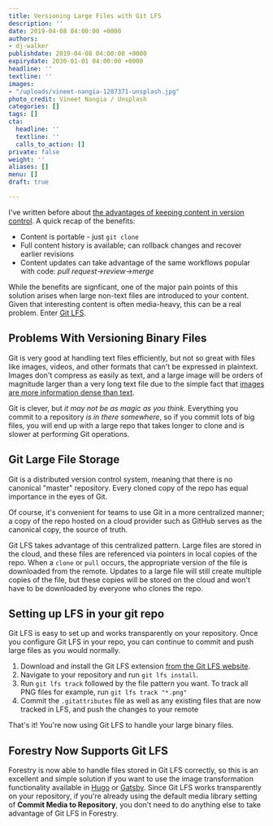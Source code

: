 ```yaml
---
title: Versioning Large Files with Git LFS
description: ''
date: 2019-04-08 04:00:00 +0000
authors:
- dj-walker
publishdate: 2019-04-08 04:00:00 +0000
expirydate: 2030-01-01 04:00:00 +0000
headline: ''
textline: ''
images:
- "/uploads/vineet-nangia-1287371-unsplash.jpg"
photo_credit: Vineet Nangia / Unsplash
categories: []
tags: []
cta:
  headline: ''
  textline: ''
  calls_to_action: []
private: false
weight: ''
aliases: []
menu: []
draft: true

---
```

I've written before about [the advantages of keeping content in version control](https://forestry.io/blog/why-we-created-a-git-backed-content-manager/). A quick recap of the benefits:

- Content is portable - just `git clone`
- Full content history is available; can rollback changes and recover earlier revisions
- Content updates can take advantage of the same workflows popular with code: *pull&nbsp;request→review→merge*

While the benefits are signficant, one of the major pain points of this solution arises when large non-text files are introduced to your content. Given that interesting content is often media-heavy, this can be a real problem. Enter [Git LFS](https://git-lfs.github.com/).

## Problems With Versioning Binary Files

Git is very good at handling text files efficiently, but not so great with files like images, videos, and other formats that can't be expressed in plaintext. Images don't compress as easily as text, and a large image will be orders of magnitude larger than a very long text file due to the simple fact that [images are more information dense than text](https://en.wikipedia.org/wiki/A_picture_is_worth_a_thousand_words).

Git is clever, but *it may not be as magic as you think*. Everything you commit to a repository *is in there somewhere*, so if you commit lots of big files, you will end up with a large repo that takes longer to clone and is slower at performing Git operations.


## Git Large File Storage

Git is a distributed version control system, meaning that there is no canonical "master" repository. Every cloned copy of the repo has equal importance in the eyes of Git.

Of course, it's convenient for teams to use Git in a more centralized manner; a copy of the repo hosted on a cloud provider such as GitHub serves as the canonical copy, the source of truth.

Git LFS takes advantage of this centralized pattern. Large files are stored in the cloud, and these files are referenced via pointers in local copies of the repo. When a `clone` or `pull` occurs, the appropriate version of the file is downloaded from the remote. Updates to a large file will still create multiple copies of the file, but these copies will be stored on the cloud and won't have to be downloaded by everyone who clones the repo.


## Setting up LFS in your git repo

Git LFS is easy to set up and works transparently on your repository. Once you configure Git LFS in your repo, you can continue to commit and push large files as you would normally.

1. Download and install the Git LFS extension [from the Git LFS website](https://git-lfs.github.com/).
2. Navigate to your repository and run `git lfs install`.
3. Run `git lfs track` followed by the file pattern you want. To track all PNG files for example, run `git lfs track "*.png"`
4. Commit the `.gitattributes` file as well as any existing files that are now tracked in LFS, and push the changes to your remote

That's it! You're now using Git LFS to handle your large binary files.

## Forestry Now Supports Git LFS

Forestry is now able to handle files stored in Git LFS correctly, so this is an excellent and simple solution if you want to use the image transformation functionality available in [Hugo](https://gohugo.io/content-management/image-processing/) or [Gatsby](https://www.gatsbyjs.org/packages/gatsby-image/). Since Git LFS works transparently on your repository, if you're already using the default media library setting of **Commit Media to Repository**, you don't need to do anything else to take advantage of Git LFS in Forestry.